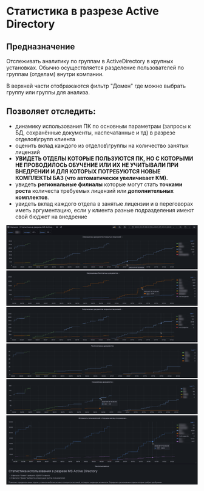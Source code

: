 # Статистика в разрезе Active Directory

## Предназначение

Отслеживать аналитику по группам в ActiveDirectory в крупных установках. Обычно осуществляется разделение
пользователей по группам (отделам) внутри компании. 

В верхней части отображаются фильтр "Домен" где можно выбрать группу или группы для анализа. 

## Позволяет отследить:

- динамику использования ПК по основным параметрам (запросы к БД, сохранённые документы, наспечатанные и тд) в разрезе отделов\групп клиента
- оценить вклад каждого из отделов\группы на количество занятых лицензий
- **УВИДЕТЬ ОТДЕЛЫ КОТОРЫЕ ПОЛЬЗУЮТСЯ ПК, НО С КОТОРЫМИ НЕ ПРОВОДИЛОСЬ ОБУЧЕНИЕ ИЛИ ИХ НЕ УЧИТЫВАЛИ ПРИ ВНЕДРЕНИИ И ДЛЯ КОТОРЫХ ПОТРЕБУЮТСЯ НОВЫЕ КОМПЛЕКТЫ БАЗ
  (что автоматически увеличивает КМ).**
- увидеть **региональные филиалы** которые могут стать **точками роста** количеста требуемых лицензий или **дополнительных комплектов**.
- увидеть вклад каждого отдела в занятые лицензии и в переговорах иметь аргументацию, если у клиента разные подразделения имеют свой бюджет на внедрение

![Подключённые пользователи](img/active_directory/domain_docs.png "")
![Подключённые пользователи](img/active_directory/domain_free_docs.png "")
![Подключённые пользователи](img/active_directory/domain_notfree_docs.png "")
![Подключённые пользователи](img/active_directory/domain_print.png "")
![Подключённые пользователи](img/active_directory/domain_save.png "")
![Подключённые пользователи](img/active_directory/domain_active.png "")
